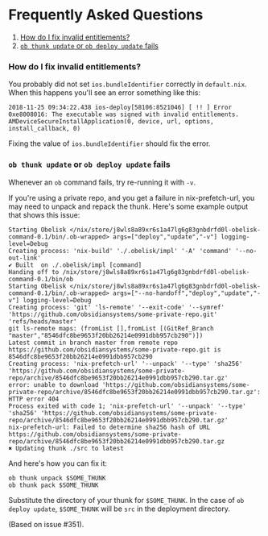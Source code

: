 # Frequently Asked Questions

1. [How do I fix invalid entitlements?  ](#how-do-i-fix-invalid-entitlements)
1. [`ob thunk update` or `ob deploy update` fails](#ob-thunk-update-or-ob-deploy-update-fails)

### How do I fix invalid entitlements?

You probably did not set `ios.bundleIdentifier` correctly in `default.nix`.
When this happens you'll see an error something like this:

```
2018-11-25 09:34:22.438 ios-deploy[58106:8521046] [ !! ] Error 0xe8008016: The executable was signed with invalid entitlements. AMDeviceSecureInstallApplication(0, device, url, options, install_callback, 0)
```

Fixing the value of `ios.bundleIdentifier` should fix the error.

### `ob thunk update` or `ob deploy update` fails
Whenever an `ob` command fails, try re-running it with `-v`.

If you're using a private repo, and you get a failure in nix-prefetch-url, you may need to unpack and repack the thunk.  Here's some example output that shows this issue:

```
Starting Obelisk </nix/store/j8wls8a89xr6s1a47lg6g83gnbdrfd0l-obelisk-command-0.1/bin/.ob-wrapped> args=["deploy","update","-v"] logging-level=Debug
Creating process: 'nix-build' './.obelisk/impl' '-A' 'command' '--no-out-link'
✔ Built  on ./.obelisk/impl [command]
Handing off to /nix/store/j8wls8a89xr6s1a47lg6g83gnbdrfd0l-obelisk-command-0.1/bin/ob
Starting Obelisk </nix/store/j8wls8a89xr6s1a47lg6g83gnbdrfd0l-obelisk-command-0.1/bin/.ob-wrapped> args=["--no-handoff","deploy","update","-v"] logging-level=Debug
Creating process: 'git' 'ls-remote' '--exit-code' '--symref' 'https://github.com/obsidiansystems/some-private-repo.git' 'refs/heads/master'
git ls-remote maps: (fromList [],fromList [(GitRef_Branch "master","8546dfc8be9653f20bb26214e0991dbb957cb290")])
Latest commit in branch master from remote repo https://github.com/obsidiansystems/some-private-repo.git is 8546dfc8be9653f20bb26214e0991dbb957cb290
Creating process: 'nix-prefetch-url' '--unpack' '--type' 'sha256' 'https://github.com/obsidiansystems/some-private-repo/archive/8546dfc8be9653f20bb26214e0991dbb957cb290.tar.gz'
error: unable to download 'https://github.com/obsidiansystems/some-private-repo/archive/8546dfc8be9653f20bb26214e0991dbb957cb290.tar.gz': HTTP error 404
Process exited with code 1; 'nix-prefetch-url' '--unpack' '--type' 'sha256' 'https://github.com/obsidiansystems/some-private-repo/archive/8546dfc8be9653f20bb26214e0991dbb957cb290.tar.gz'
nix-prefetch-url: Failed to determine sha256 hash of URL https://github.com/obsidiansystems/some-private-repo/archive/8546dfc8be9653f20bb26214e0991dbb957cb290.tar.gz
✖ Updating thunk ./src to latest
```

And here's how you can fix it:

```
ob thunk unpack $SOME_THUNK
ob thunk pack $SOME_THUNK
```
Substitute the directory of your thunk for `$SOME_THUNK`.  In the case of `ob deploy update`, `$SOME_THUNK` will be `src` in the deployment directory.

(Based on issue #351).
